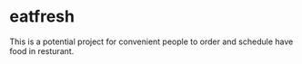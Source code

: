 eatfresh
========
This is a potential project for convenient people to order and schedule have food in resturant.
